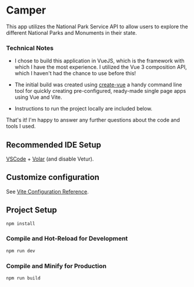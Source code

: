 #  Camper
This app utilizes the National Park Service API to allow users to explore the different National Parks and Monuments in their state. 

### Technical Notes
- I chose to build this application in VueJS, which is the framework with which I have the most experience. I utilized the Vue 3 composition API, which I haven't had the chance to use before this! 

- The initial build was created using <a href="https://github.com/vuejs/create-vue">create-vue</a> a handy command line tool for quickly creating pre-configured, ready-made single page apps using Vue and Vite. 

- Instructions to run the project locally are included below. 

That's it! I'm happy to answer any further questions about the code and tools I used. 


## Recommended IDE Setup
[VSCode](https://code.visualstudio.com/) + [Volar](https://marketplace.visualstudio.com/items?itemName=Vue.volar) (and disable Vetur).

## Customize configuration
See [Vite Configuration Reference](https://vitejs.dev/config/).

## Project Setup

```sh
npm install
```

### Compile and Hot-Reload for Development

```sh
npm run dev
```

### Compile and Minify for Production

```sh
npm run build
```